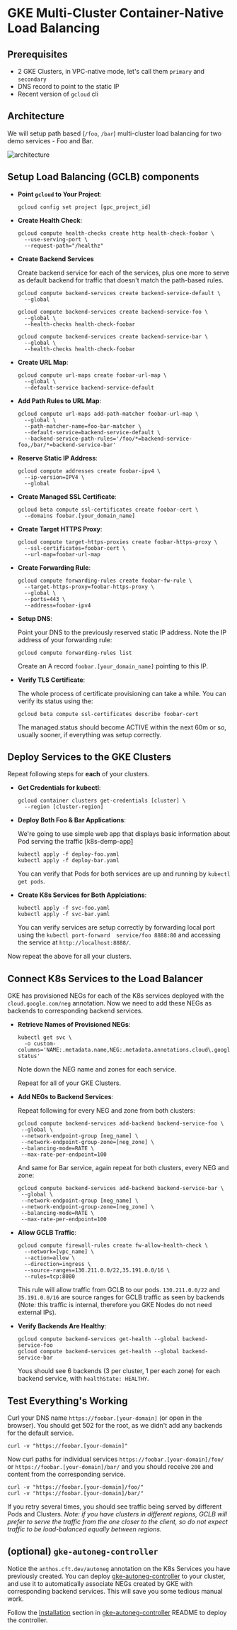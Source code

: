 # GKE Multi-Cluster Container-Native Load Balancing

## Prerequisites

- 2 GKE Clusters, in VPC-native mode, let's call them `primary` and `secondary`
- DNS record to point to the static IP
- Recent version of `gcloud` cli

## Architecture

We will setup path based (`/foo`, `/bar`) multi-cluster load balancing for two demo services - Foo and Bar.

![architecture](imgs/arch.jpg)

## Setup Load Balancing (GCLB) components

- **Point `gcloud` to Your Project**:
  ```
  gcloud config set project [gpc_project_id]
  ```

- **Create Health Check**:
  ```
  gcloud compute health-checks create http health-check-foobar \
    --use-serving-port \
    --request-path="/healthz"
  ```

- **Create Backend Services**
  
  Create backend service for each of the services, plus one more to serve as default backend for traffic that doesn't match the path-based rules.
  
  ```
  gcloud compute backend-services create backend-service-default \
    --global

  gcloud compute backend-services create backend-service-foo \
    --global \
    --health-checks health-check-foobar

  gcloud compute backend-services create backend-service-bar \
    --global \
    --health-checks health-check-foobar
  ```

- **Create URL Map**:
  ```
  gcloud compute url-maps create foobar-url-map \
    --global \
    --default-service backend-service-default
  ```

- **Add Path Rules to URL Map**:
  ```
  gcloud compute url-maps add-path-matcher foobar-url-map \
    --global \
    --path-matcher-name=foo-bar-matcher \
    --default-service=backend-service-default \
    --backend-service-path-rules='/foo/*=backend-service-foo,/bar/*=backend-service-bar'
  ```

- **Reserve Static IP Address**:
  ```
  gcloud compute addresses create foobar-ipv4 \
    --ip-version=IPV4 \
    --global
  ```

- **Create Managed SSL Certificate**:
  ```
  gcloud beta compute ssl-certificates create foobar-cert \ 
    --domains foobar.[your_domain_name]
  ```

- **Create Target HTTPS Proxy**:
  ```
  gcloud compute target-https-proxies create foobar-https-proxy \
    --ssl-certificates=foobar-cert \
    --url-map=foobar-url-map
  ```

- **Create Forwarding Rule**:
  ```
  gcloud compute forwarding-rules create foobar-fw-rule \
    --target-https-proxy=foobar-https-proxy \
    --global \
    --ports=443 \
    --address=foobar-ipv4
  ```

- **Setup DNS**:

  Point your DNS to the previously reserved static IP address. 
  Note the IP address of your forwarding rule:
  ```
  gcloud compute forwarding-rules list
  ```
  Create an A record `foobar.[your_domain_name]` pointing to this IP.

- **Verify TLS Certificate**:

  The whole process of certificate provisioning can take a while. You can verify its status using the:
  ```
  gcloud beta compute ssl-certificates describe foobar-cert
  ```
  The managed.status should become ACTIVE within the next 60m or so, usually sooner, if everything was setup correctly.

## Deploy Services to the GKE Clusters

  Repeat following steps for **each** of your clusters.

- **Get Credentials for kubectl**:
  ```
  gcloud container clusters get-credentials [cluster] \
    --region [cluster-region]
  ```

- **Deploy Both Foo & Bar Applications**:

  We're going to use simple web app that displays basic information about Pod serving the traffic [k8s-demp-app[1]

  [1]: https://github.com/stepanstipl/k8s-demo-app

  ```
  kubectl apply -f deploy-foo.yaml
  kubectl apply -f deploy-bar.yaml
  ```
  You can verify that Pods for both services are up and running by `kubectl get pods`.

- **Create K8s Services for Both Applciations**:
  ```
  kubectl apply -f svc-foo.yaml
  kubectl apply -f svc-bar.yaml
  ```
  You can verify services are setup correctly by forwarding local port using the `kubectl port-forward  service/foo 8888:80` and accessing the service at `http://localhost:8888/`.

Now repeat the above for all your clusters.

## Connect K8s Services to the Load Balancer

GKE has provisioned NEGs for each of the K8s services deployed with the `cloud.google.com/neg` annotation. Now we need to add these NEGs as backends to corresponding backend services.

- **Retrieve Names of Provisioned NEGs**:
  ```
  kubectl get svc \
    -o custom-columns='NAME:.metadata.name,NEG:.metadata.annotations.cloud\.google\.com/neg-status'
  ```
  Note down the NEG name and zones for each service.

  Repeat for all of your GKE Clusters.

- **Add NEGs to Backend Services**:

  Repeat following for every NEG and zone from both clusters:
  ```
  gcloud compute backend-services add-backend backend-service-foo \
   --global \
   --network-endpoint-group [neg_name] \
   --network-endpoint-group-zone=[neg_zone] \
   --balancing-mode=RATE \
   --max-rate-per-endpoint=100
  ```

  And same for Bar service, again repeat for both clusters, every NEG and zone:
  ```
  gcloud compute backend-services add-backend backend-service-bar \
   --global \
   --network-endpoint-group [neg_name] \
   --network-endpoint-group-zone=[neg_zone] \
   --balancing-mode=RATE \
   --max-rate-per-endpoint=100
  ```
 
- **Allow GCLB Traffic**:
  ```
  gcloud compute firewall-rules create fw-allow-health-check \
    --network=[vpc_name] \
    --action=allow \
    --direction=ingress \
    --source-ranges=130.211.0.0/22,35.191.0.0/16 \
    --rules=tcp:8080
  ```
  This rule will allow traffic from GCLB to our pods. `130.211.0.0/22` and `35.191.0.0/16` are source ranges for GCLB traffic as seen by backends (Note: this traffic is internal, therefore you GKE Nodes do not need external IPs).

- **Verify Backends Are Healthy**:
  ```
  gcloud compute backend-services get-health --global backend-service-foo
  gcloud compute backend-services get-health --global backend-service-bar
  ```
  Yous should see 6 backends (3 per cluster, 1 per each zone) for each backend service, with `healthState: HEALTHY`.

## Test Everything's Working

Curl your DNS name `https://foobar.[your-domain]` (or open in the browser). You should get 502 for the root, as we didn't add any backends for the default service.
```
curl -v "https://foobar.[your-domain]"
```

Now curl paths for individual services `https://foobar.[your-domain]/foo/` or `https://foobar.[your-domain]/bar/` and you should receive `200` and content from the corresponding service.

```
curl -v "https://foobar.[your-domain]/foo/"
curl -v "https://foobar.[your-domain]/bar/"
```

If you retry several times, you should see traffic being served by different Pods and Clusters. *Note: if you have clusters in different regions, GCLB will prefer to serve the traffic from the one closer to the client, so do not expect traffic to be load-balanced equally between regions.*

## (optional) `gke-autoneg-controller`

Notice the `anthos.cft.dev/autoneg` annotation on the K8s Services you have previously created. You can deploy [gke-autoneg-controller][1] to your cluster, and use it to automatically associate NEGs created by GKE with corresponding backend services. This will save you some tedious manual work.

Follow the [Installation][2] section in [gke-autoneg-controller][1] README to deploy the controller. 

[1]: https://github.com/GoogleCloudPlatform/gke-autoneg-controller
[2]: https://github.com/GoogleCloudPlatform/gke-autoneg-controller#installation
